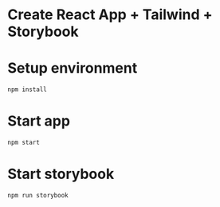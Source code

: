 # Create React App + Tailwind + Storybook

# Setup environment

`npm install`

# Start app

`npm start`

# Start storybook

`npm run storybook`
